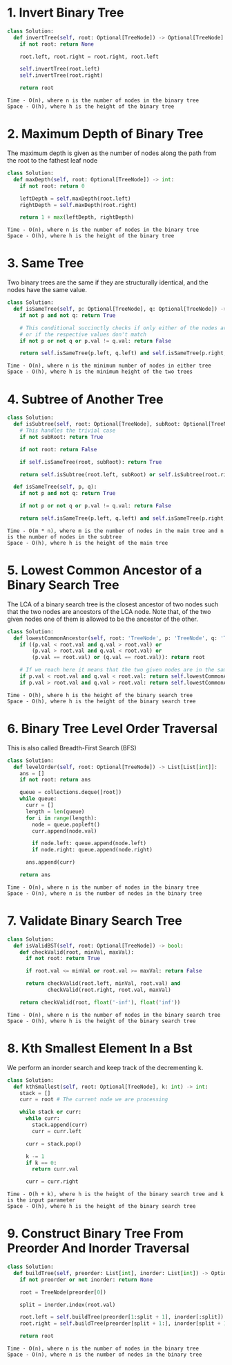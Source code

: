 # 1. Invert Binary Tree

```python
class Solution:
  def invertTree(self, root: Optional[TreeNode]) -> Optional[TreeNode]:
    if not root: return None

    root.left, root.right = root.right, root.left

    self.invertTree(root.left)
    self.invertTree(root.right)

    return root
```

```
Time - O(n), where n is the number of nodes in the binary tree
Space - O(h), where h is the height of the binary tree
```

# 2. Maximum Depth of Binary Tree

The maximum depth is given as the number of nodes along the path from the root
to the fathest leaf node

```python
class Solution:
  def maxDepth(self, root: Optional[TreeNode]) -> int:
    if not root: return 0

    leftDepth = self.maxDepth(root.left)
    rightDepth = self.maxDepth(root.right)

    return 1 + max(leftDepth, rightDepth)
```

```
Time - O(n), where n is the number of nodes in the binary tree
Space - O(h), where h is the height of the binary tree
```

# 3. Same Tree

Two binary trees are the same if they are structurally identical, and the nodes
have the same value.

```python
class Solution:
  def isSameTree(self, p: Optional[TreeNode], q: Optional[TreeNode]) -> bool:
    if not p and not q: return True

    # This conditional succinctly checks if only either of the nodes are null,
    # or if the respective values don't match
    if not p or not q or p.val != q.val: return False

    return self.isSameTree(p.left, q.left) and self.isSameTree(p.right, q.right)
```

```
Time - O(n), where n is the minimum number of nodes in either tree
Space - O(h), where h is the minimum height of the two trees
```

# 4. Subtree of Another Tree

```python
class Solution:
  def isSubtree(self, root: Optional[TreeNode], subRoot: Optional[TreeNode]) -> bool:
    # This handles the trivial case
    if not subRoot: return True

    if not root: return False

    if self.isSameTree(root, subRoot): return True

    return self.isSubtree(root.left, subRoot) or self.isSubtree(root.right, subRoot)

  def isSameTree(self, p, q):
    if not p and not q: return True

    if not p or not q or p.val != q.val: return False

    return self.isSameTree(p.left, q.left) and self.isSameTree(p.right, q.right)
```

```
Time - O(m * n), where m is the number of nodes in the main tree and n is the number of nodes in the subtree
Space - O(h), where h is the height of the main tree
```

# 5. Lowest Common Ancestor of a Binary Search Tree

The LCA of a binary search tree is the closest ancestor of two nodes such that
the two nodes are ancestors of the LCA node. Note that, of the two given nodes
one of them is allowed to be the ancestor of the other.

```python
class Solution:
  def lowestCommonAncestor(self, root: 'TreeNode', p: 'TreeNode', q: 'TreeNode') -> 'TreeNode':
    if ((p.val < root.val and q.val > root.val) or
        (p.val > root.val and q.val < root.val) or
        (p.val == root.val) or (q.val == root.val)): return root

    # If we reach here it means that the two given nodes are in the same subtree
    if p.val < root.val and q.val < root.val: return self.lowestCommonAncestor(root.left, p, q)
    if p.val > root.val and q.val > root.val: return self.lowestCommonAncestor(root.right, p, q)
```

```
Time - O(h), where h is the height of the binary search tree
Space - O(h), where h is the height of the binary search tree
```

# 6. Binary Tree Level Order Traversal

This is also called Breadth-First Search (BFS)

```python
class Solution:
  def levelOrder(self, root: Optional[TreeNode]) -> List[List[int]]:
    ans = []
    if not root: return ans

    queue = collections.deque([root])
    while queue:
      curr = []
      length = len(queue)
      for i in range(length):
        node = queue.popleft()
        curr.append(node.val)

        if node.left: queue.append(node.left)
        if node.right: queue.append(node.right)

      ans.append(curr)

    return ans
```

```
Time - O(n), where n is the number of nodes in the binary tree
Space - O(n), where n is the number of nodes in the binary tree
```

# 7. Validate Binary Search Tree

```python
class Solution:
  def isValidBST(self, root: Optional[TreeNode]) -> bool:
    def checkValid(root, minVal, maxVal):
      if not root: return True

      if root.val <= minVal or root.val >= maxVal: return False

      return checkValid(root.left, minVal, root.val) and
             checkValid(root.right, root.val, maxVal)

    return checkValid(root, float('-inf'), float('inf'))
```

```
Time - O(n), where n is the number of nodes in the binary search tree
Space - O(h), where h is the height of the binary search tree
```

# 8. Kth Smallest Element In a Bst

We perform an inorder search and keep track of the decrementing k.

```python
class Solution:
  def kthSmallest(self, root: Optional[TreeNode], k: int) -> int:
    stack = []
    curr = root # The current node we are processing

    while stack or curr:
      while curr:
        stack.append(curr)
        curr = curr.left

      curr = stack.pop()

      k -= 1
      if k == 0:
        return curr.val

      curr = curr.right
```

```
Time - O(h + k), where h is the height of the binary search tree and k is the input parameter
Space - O(h), where h is the height of the binary search tree
```

# 9. Construct Binary Tree From Preorder And Inorder Traversal

```python
class Solution:
  def buildTree(self, preorder: List[int], inorder: List[int]) -> Optional[TreeNode]:
    if not preorder or not inorder: return None

    root = TreeNode(preorder[0])

    split = inorder.index(root.val)

    root.left = self.buildTree(preorder[1:split + 1], inorder[:split])
    root.right = self.buildTree(preorder[split + 1:], inorder[split + 1:])

    return root
```

```
Time - O(n), where n is the number of nodes in the binary tree
Space - O(n), where n is the number of nodes in the binary tree
```
